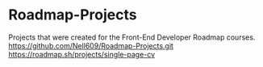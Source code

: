 # Roadmap-Projects
Projects that were created for the Front-End Developer Roadmap courses.
https://github.com/Nell609/Roadmap-Projects.git
https://roadmap.sh/projects/single-page-cv

